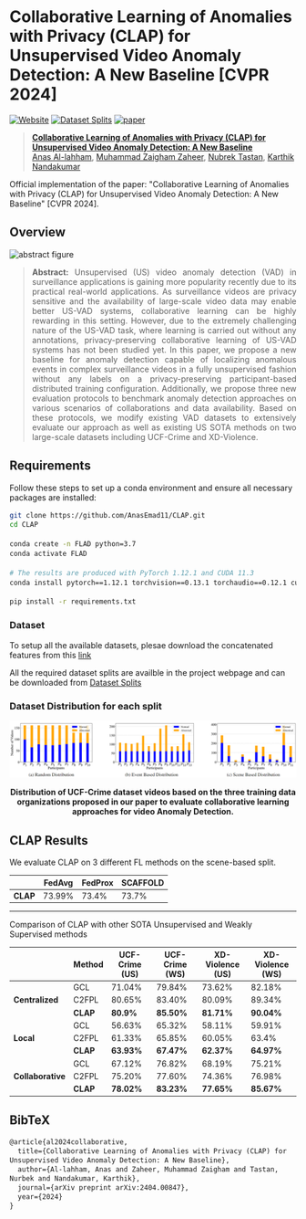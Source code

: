 # Collaborative Learning of Anomalies with Privacy (CLAP) for Unsupervised Video Anomaly Detection: A New Baseline [CVPR 2024]
[![Website](https://img.shields.io/badge/Project-Website-87CEEB)](https://anasemad11.github.io/CLAP/)
[![Dataset Splits](https://img.shields.io/badge/Dataset-Access-<COLOR>)](https://mbzuaiac-my.sharepoint.com/:f:/g/personal/anas_al-lahham_mbzuai_ac_ae/Ek7OQNDf9tBLqk7AfH4CPAgBP9cvtjCZnIWbrfwGogXlsA?e=TwuRwr)
[![paper](https://img.shields.io/badge/arXiv-Paper-<COLOR>.svg)](https://arxiv.org/abs/2404.00847)


> [**Collaborative Learning of Anomalies with Privacy (CLAP) for Unsupervised Video Anomaly Detection: A New Baseline**](https://arxiv.org/abs/2404.00847)<br>
> [Anas Al-lahham](https://anasemad11.github.io/), [Muhammad Zaigham Zaheer](https://www.linkedin.com/in/zaighamzaheer/?originalSubdomain=kr), [Nubrek Tastan](https://www.linkedin.com/in/nurbek-tastan/), [Karthik Nandakumar](https://www.linkedin.com/in/karthik-nandakumar-5504465/)

Official implementation of the paper: "Collaborative Learning of Anomalies with Privacy (CLAP) for Unsupervised Video Anomaly Detection: A New Baseline" [CVPR 2024].

## Overview
![abstract figure](imgs/github_cvpr_mainfig.drawio.png)
> **<p align="justify"> Abstract:** Unsupervised (US) video anomaly detection (VAD) in surveillance applications is gaining more popularity recently due to its practical real-world applications. As surveillance videos are privacy sensitive and the availability of large-scale video data may enable better US-VAD systems, collaborative learning can be highly rewarding in this setting. However, due to the extremely challenging nature of the US-VAD task, where learning is carried out without any annotations, privacy-preserving collaborative learning of US-VAD systems has not been studied yet. In this paper, we propose a new baseline for anomaly detection capable of localizing anomalous events in complex surveillance videos in a fully unsupervised fashion without any labels on a privacy-preserving participant-based distributed training configuration. Additionally, we propose three new evaluation protocols to benchmark anomaly detection approaches on various scenarios of collaborations and data availability. Based on these protocols, we modify existing VAD datasets to extensively evaluate our approach as well as existing US SOTA methods on two large-scale datasets including UCF-Crime and XD-Violence.


## Requirements 
Follow these steps to set up a conda environment and ensure all necessary packages are installed:

```bash
git clone https://github.com/AnasEmad11/CLAP.git
cd CLAP

conda create -n FLAD python=3.7
conda activate FLAD

# The results are produced with PyTorch 1.12.1 and CUDA 11.3
conda install pytorch==1.12.1 torchvision==0.13.1 torchaudio==0.12.1 cudatoolkit=11.3 -c pytorch

pip install -r requirements.txt
```


### Dataset

To setup all the available datasets, plesae download the concatenated features from this [link](https://mbzuaiac-my.sharepoint.com/:f:/g/personal/anas_al-lahham_mbzuai_ac_ae/Ek7OQNDf9tBLqk7AfH4CPAgBP9cvtjCZnIWbrfwGogXlsA?e=TwuRwr)

All the required dataset splits are availble in the project webpage and can be downloaded from [Dataset Splits](https://github.com/AnasEmad11/CLAP/raw/webpage_v3/dataset_splits.zip)

### Dataset Distribution for each split
<div align="center">
    <img src="docs/static/images/data_dist.png"  alt=" Dataset  dist">
    <p><b>Distribution of UCF-Crime dataset videos based on the three training data organizations proposed in our paper to evaluate collaborative learning approaches for video Anomaly Detection.</b></p>
</div>



## CLAP Results

We evaluate CLAP on 3 different FL methods on the scene-based split.

|              | FedAvg | FedProx | SCAFFOLD |
|--------------|--------|---------|----------|
| **CLAP**     | 73.99% | 73.4%   | 73.7%    |

---

Comparison of CLAP with other SOTA Unsupervised and Weakly Supervised methods

|              | Method | UCF-Crime (US) | UCF-Crime (WS) | XD-Violence (US) | XD-Violence (WS) |
|--------------|--------|-----------------|----------------|------------------|------------------|
|  | GCL    | 71.04%          | 79.84%         | 73.62%           | 82.18%           |
|      **Centralized**        | C2FPL  | 80.65%          | 83.40%         | 80.09%           | 89.34%           |
|              | **CLAP** | **80.9%**       | **85.50%**     | **81.71%**       | **90.04%**       |
|      | GCL    | 56.63%          | 65.32%         | 58.11%           | 59.91%           |
|    **Local**           | C2FPL  | 61.33%          | 65.85%         | 60.05%           | 63.4%            |
|              | **CLAP** | **63.93%**      | **67.47%**     | **62.37%**       | **64.97%**       |
|  | GCL    | 67.12%       | 76.82%         | 68.19%           | 75.21%           |
|       **Collaborative**       | C2FPL  | 75.20%          | 77.60%         | 74.36%           | 76.98%           |
|              | **CLAP** | **78.02%**      | **83.23%**     | **77.65%**       | **85.67%**       |



<section class="section" id="BibTeX">
  <div class="container is-max-desktop content">
    <h2 class="title">BibTeX</h2>
    <pre><code>@article{al2024collaborative,
  title={Collaborative Learning of Anomalies with Privacy (CLAP) for Unsupervised Video Anomaly Detection: A New Baseline},
  author={Al-lahham, Anas and Zaheer, Muhammad Zaigham and Tastan, Nurbek and Nandakumar, Karthik},
  journal={arXiv preprint arXiv:2404.00847},
  year={2024}
}</code></pre>
  </div>
</section>




